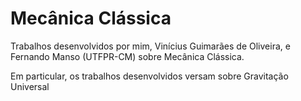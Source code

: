 # Mecânica Clássica
<p>Trabalhos desenvolvidos por mim, Vinícius Guimarães de Oliveira, e Fernando Manso (UTFPR-CM) sobre Mecânica Clássica.</p>
<p>Em particular, os trabalhos desenvolvidos versam sobre Gravitação Universal</p>
